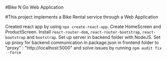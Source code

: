 #Bike N Go Web Application

#This project implements a Bike Rental service through a Web Application

Created react app by using `npx create-react-app`.
Create HomeScreen and ProductScreen.
Install `react-router-dom`, `react-router-bootstrap`, `react-bootstrap` and `bootstrap`.
Set up server in backend folder with NodeJS.
Set up proxy for backend communication in package.json in frontend folder to "proxy" : "http://localhost:5000" and solve issues by running `npm audit fix --force`
